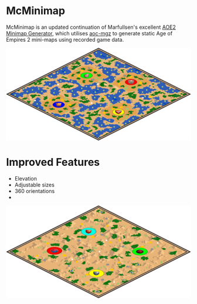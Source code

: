 # McMinimap
 
McMinimap is an updated continuation of Marfullsen's excellent [AOE2 Minimap Generator](https://github.com/Marfullsen/AoE2-minimap-generator), which utilises [aoc-mgz](https://github.com/happyleavesaoc/aoc-mgz) to generate static Age of Empires 2 mini-maps using recorded game data.

![Minimap example 1](example1.png)

# Improved Features

 - Elevation
 - Adjustable sizes
 - 360 orientations
 - 

![Minimap example 1](example2.png)

